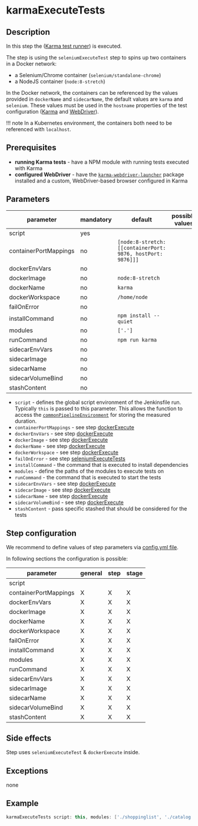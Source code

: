 # karmaExecuteTests

## Description

In this step the ([Karma test runner](http://karma-runner.github.io)) is executed.

The step is using the `seleniumExecuteTest` step to spins up two containers in a Docker network:

- a Selenium/Chrome container (`selenium/standalone-chrome`)
- a NodeJS container (`node:8-stretch`)

In the Docker network, the containers can be referenced by the values provided in `dockerName` and `sidecarName`, the default values are `karma` and `selenium`. These values must be used in the `hostname` properties of the test configuration ([Karma](https://karma-runner.github.io/1.0/config/configuration-file.html) and [WebDriver](https://github.com/karma-runner/karma-webdriver-launcher#usage)).

!!! note
    In a Kubernetes environment, the containers both need to be referenced with `localhost`.

## Prerequisites

- **running Karma tests** - have a NPM module with running tests executed with Karma
- **configured WebDriver** - have the [`karma-webdriver-launcher`](https://github.com/karma-runner/karma-webdriver-launcher) package installed and a custom, WebDriver-based browser configured in Karma

## Parameters

| parameter | mandatory | default | possible values |
| ----------|-----------|---------|-----------------|
|script|yes|||
|containerPortMappings|no|`[node:8-stretch: [[containerPort: 9876, hostPort: 9876]]]`||
|dockerEnvVars|no|||
|dockerImage|no|`node:8-stretch`||
|dockerName|no|`karma`||
|dockerWorkspace|no|`/home/node`||
|failOnError|no|||
|installCommand|no|`npm install --quiet`||
|modules|no|`['.']`||
|runCommand|no|`npm run karma`||
|sidecarEnvVars|no|||
|sidecarImage|no|||
|sidecarName|no|||
|sidecarVolumeBind|no|||
|stashContent|no|||

- `script` - defines the global script environment of the Jenkinsfile run. Typically `this` is passed to this parameter. This allows the function to access the [`commonPipelineEnvironment`](commonPipelineEnvironment.md) for storing the measured duration.
- `containerPortMappings` - see step [dockerExecute](dockerExecute.md)
- `dockerEnvVars` - see step [dockerExecute](dockerExecute.md)
- `dockerImage` - see step [dockerExecute](dockerExecute.md)
- `dockerName` - see step [dockerExecute](dockerExecute.md)
- `dockerWorkspace` - see step [dockerExecute](dockerExecute.md)
- `failOnError` - see step [seleniumExecuteTests](seleniumExecuteTests.md)
- `installCommand` - the command that is executed to install dependencies
- `modules` - define the paths of the modules to execute tests on
- `runCommand` - the command that is executed to start the tests
- `sidecarEnvVars` - see step [dockerExecute](dockerExecute.md)
- `sidecarImage` - see step [dockerExecute](dockerExecute.md)
- `sidecarName` - see step [dockerExecute](dockerExecute.md)
- `sidecarVolumeBind` - see step [dockerExecute](dockerExecute.md)
- `stashContent` - pass specific stashed that should be considered for the tests

## Step configuration

We recommend to define values of step parameters via [config.yml file](../configuration.md).

In following sections the configuration is possible:

| parameter | general | step | stage |
| ----------|---------|------|-------|
|script||||
|containerPortMappings|X|X|X|
|dockerEnvVars|X|X|X|
|dockerImage|X|X|X|
|dockerName|X|X|X|
|dockerWorkspace|X|X|X|
|failOnError|X|X|X|
|installCommand|X|X|X|
|modules|X|X|X|
|runCommand|X|X|X|
|sidecarEnvVars|X|X|X|
|sidecarImage|X|X|X|
|sidecarName|X|X|X|
|sidecarVolumeBind|X|X|X|
|stashContent|X|X|X|

## Side effects

Step uses `seleniumExecuteTest` & `dockerExecute` inside.

## Exceptions

none

## Example

```groovy
karmaExecuteTests script: this, modules: ['./shoppinglist', './catalog']
```
